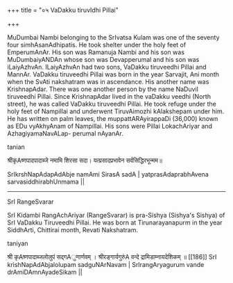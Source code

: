 +++
title = "०५ VaDakku tiruvIdhi Pillai"

+++

MuDumbai Nambi belonging to the SrIvatsa Kulam was one of the seventy four simhAsanAdhipatis. He took shelter under the holy feet of EmperumAnAr. His son was Ramanuja Nambi and his son was MuDumbaiyANDAn whose son was Devapperumal and his son was iLaiyAzhvAn. ILaiyAzhvAn had two sons, VaDakku tiruveedhi Pillai and MannAr. VaDakku tiruveedhi Pillai was born in the year Sarvajit, Ani month when the SvAti nakshatram was in ascendance. His another name was KrishnapAdar. There was one another person by the name NaDuvil tiruveedhi Pillai. Since KrishnapAdar lived in the vaDakku veedhi (North street), he was called VaDakku tiruveedhi Pillai. He took refuge under the holy feet of Nampillai and underwent TiruvAimozhi kAlakshepam under him. He has written on palm leaves, the muppattARAyirappaDi (36,000) known as EDu vyAkhyAnam of Nampillai. His sons were Pillai LokachAriyar and AzhagiyamaNavALap- perumal nAyanAr.

tanian

श्रीकृAष्णपादपादाब्जे नमामि शिरसा सदा। यत्प्रसादप्रभावेन सर्वसिद्धिरभून्मम॥

SrIkrshNapAdapAdAbje namAmi SirasA sadA | yatprasAdaprabhAvena sarvasiddhirabhUnmama ||

**** 

SrI RangeSvarar

SrI Kidambi RangAchAriyar (RangeSvarar) is pra-Sishya (Sishya's Sishya) of SrI VaDakku Tiruveedhi Pillai. He was born at Tirunarayanapurm in the year SiddhArti, Chittirai month, Revati Nakshatram.

taniyan

श्री कृAष्णपादाब्जलोलुपं सद्गAुणार्णवम् ।
श्रीरङ्गार्यगुरुंA वन्दे द्रामिडाम्नायदेशिकम् ॥
[[186]] SrI krishNapAdAbjalolupam sadguNArNavam | SrIrangAryagurum vande drAmiDAmnAyadeSikam ||
